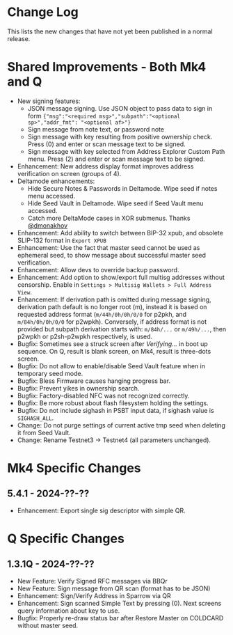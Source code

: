 # Change Log

This lists the new changes that have not yet been published in a normal release.

# Shared Improvements - Both Mk4 and Q

- New signing features:
    - JSON message signing. Use JSON object to pass data to sign in form
        `{"msg":"<required msg>","subpath":"<optional sp>","addr_fmt": "<optional af>"}`
    - Sign message from note text, or password note
    - Sign message with key resulting from positive ownership check. Press (0) and
      enter or scan message text to be signed.
    - Sign message with key selected from Address Explorer Custom Path menu. Press (2) and
      enter or scan message text to be signed.
- Enhancement: New address display format improves address verification on screen (groups of 4).
- Deltamode enhancements:
    - Hide Secure Notes & Passwords in Deltamode. Wipe seed if notes menu accessed. 
    - Hide Seed Vault in Deltamode. Wipe seed if Seed Vault menu accessed. 
    - Catch more DeltaMode cases in XOR submenus. Thanks [@dmonakhov](https://github.com/dmonakhov)
- Enhancement: Add ability to switch between BIP-32 xpub, and obsolete
  SLIP-132 format in `Export XPUB`
- Enhancement: Use the fact that master seed cannot be used as ephemeral seed, to show message 
  about successful master seed verification.
- Enhancement: Allow devs to override backup password.
- Enhancement: Add option to show/export full multisg addresses without censorship. Enable
  in `Settings > Multisig Wallets > Full Address View`.
- Enhancement: If derivation path is omitted during message signing, derivation path
  default is no longer root (m), instead it is based on requested address format
  (`m/44h/0h/0h/0/0` for p2pkh, and `m/84h/0h/0h/0/0` for p2wpkh). Conversely,
  if address format is not provided but subpath derivation starts with:
  `m/84h/...` or `m/49h/...`, then p2wpkh or p2sh-p2wpkh respectively, is used.
- Bugfix: Sometimes see a struck screen after _Verifying..._ in boot up sequence.
  On Q, result is blank screen, on Mk4, result is three-dots screen.
- Bugfix: Do not allow to enable/disable Seed Vault feature when in temporary seed mode.
- Bugfix: Bless Firmware causes hanging progress bar.
- Bugfix: Prevent yikes in ownership search.
- Bugfix: Factory-disabled NFC was not recognized correctly.
- Bugfix: Be more robust about flash filesystem holding the settings.
- Bugfix: Do not include sighash in PSBT input data, if sighash value is `SIGHASH_ALL`.
- Change: Do not purge settings of current active tmp seed when deleting it from Seed Vault.
- Change: Rename Testnet3 -> Testnet4 (all parameters unchanged).


# Mk4 Specific Changes

## 5.4.1 - 2024-??-??

- Enhancement: Export single sig descriptor with simple QR.


# Q Specific Changes

## 1.3.1Q - 2024-??-??

- New Feature: Verify Signed RFC messages via BBQr
- New Feature: Sign message from QR scan (format has to be JSON)
- Enhancement: Sign/Verify Address in Sparrow via QR
- Enhancement: Sign scanned Simple Text by pressing (0). Next screens query information
  about key to use. 
- Bugfix: Properly re-draw status bar after Restore Master on COLDCARD without master seed.
